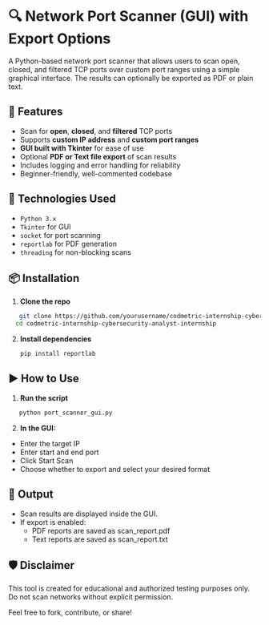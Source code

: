 # 🔍 Network Port Scanner (GUI) with Export Options

A Python-based network port scanner that allows users to scan open, closed, and filtered TCP ports over custom port ranges using a simple graphical interface. The results can optionally be exported as PDF or plain text.

## 🧠 Features

- Scan for **open**, **closed**, and **filtered** TCP ports
- Supports **custom IP address** and **custom port ranges**
- **GUI built with Tkinter** for ease of use
- Optional **PDF or Text file export** of scan results
- Includes logging and error handling for reliability
- Beginner-friendly, well-commented codebase

## 🚀 Technologies Used

- `Python 3.x`
- `Tkinter` for GUI
- `socket` for port scanning
- `reportlab` for PDF generation
- `threading` for non-blocking scans

## 📦 Installation

1. **Clone the repo**
```bash
   git clone https://github.com/yourusername/codmetric-internship-cybersecurity-analyst-internship.git
  cd codmetric-internship-cybersecurity-analyst-internship
```
2. **Install dependencies**
   ```bash
   pip install reportlab
   ```
## ▶️ How to Use
1. **Run the script**
```bash
   python port_scanner_gui.py
```

2. **In the GUI:**
- Enter the target IP
- Enter start and end port
- Click Start Scan
- Choose whether to export and select your desired format

## 📁 Output
 - Scan results are displayed inside the GUI.
 - If export is enabled:
   - PDF reports are saved as scan_report.pdf
   - Text reports are saved as scan_report.txt
## 🛡️ Disclaimer
This tool is created for educational and authorized testing purposes only. Do not scan networks without explicit permission.

Feel free to fork, contribute, or share!
